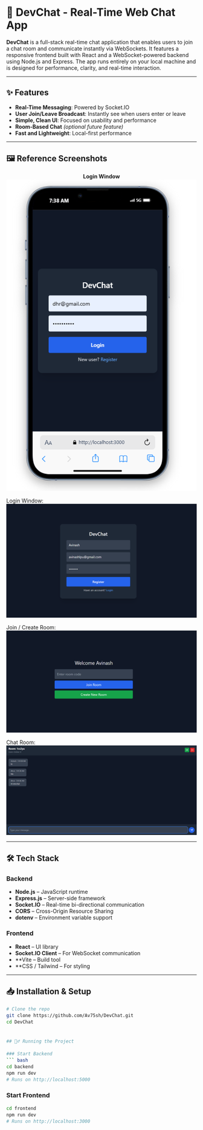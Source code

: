 # 💬 DevChat - Real-Time Web Chat App

**DevChat** is a full-stack real-time chat application that enables users to join a chat room and communicate instantly via WebSockets. It features a responsive frontend built with React and a WebSocket-powered backend using Node.js and Express. The app runs entirely on your local machine and is designed for performance, clarity, and real-time interaction.

---

## ✨ Features

- **Real-Time Messaging**: Powered by Socket.IO  
- **User Join/Leave Broadcast**: Instantly see when users enter or leave  
- **Simple, Clean UI**: Focused on usability and performance  
- **Room-Based Chat** *(optional future feature)*  
- **Fast and Lightweight**: Local-first performance  

---

## 🖼️ Reference Screenshots
<p align="center">
  <b>Login Window</b><br>
  <img src="/frontend/src/images/img1.png" alt="Chat UI" width="600"/>
</p>


Login Window:  
![Chat UI](/frontend/src/images/img2.png)

Join / Create Room:  
![Chat UI](/frontend/src/images/img3.png)

Chat Room:  
![Chat UI](/frontend/src/images/img4.png)




---

## 🛠️ Tech Stack

### Backend
- **Node.js** – JavaScript runtime  
- **Express.js** – Server-side framework  
- **Socket.IO** – Real-time bi-directional communication  
- **CORS** – Cross-Origin Resource Sharing  
- **dotenv** – Environment variable support  

### Frontend
- **React** – UI library  
- **Socket.IO Client** – For WebSocket communication  
- **Vite – Build tool 
- **CSS / Tailwind – For styling 

---





## 📥 Installation & Setup

```bash
# Clone the repo
git clone https://github.com/Av75sh/DevChat.git
cd DevChat


## 🏃‍♂️ Running the Project

### Start Backend
``` bash
cd backend
npm run dev
# Runs on http://localhost:5000
```

### Start Frontend
``` bash
cd frontend
npm run dev
# Runs on http://localhost:3000
```
